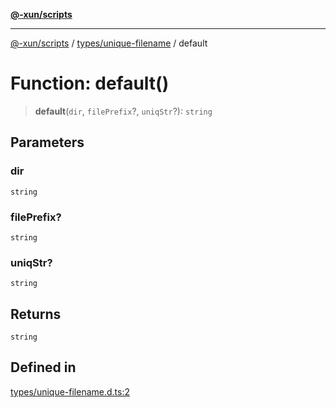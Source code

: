 [**@-xun/scripts**](../../../README.md)

***

[@-xun/scripts](../../../README.md) / [types/unique-filename](../README.md) / default

# Function: default()

> **default**(`dir`, `filePrefix`?, `uniqStr`?): `string`

## Parameters

### dir

`string`

### filePrefix?

`string`

### uniqStr?

`string`

## Returns

`string`

## Defined in

[types/unique-filename.d.ts:2](https://github.com/Xunnamius/xscripts/blob/395ccb9751d5eb5067af3fe099bacae7d9b7a116/types/unique-filename.d.ts#L2)
